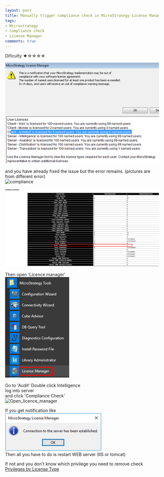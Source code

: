 ```yaml
---
layout: post
title: Manually trigger compliance check in MicroStrategy License Manager
tags:
- Microstrategy
- Compliance check
- License Manager
comments: true
---
```

Dificulty ★☆☆☆☆

![License_manager1](/img/20210620_0007/License_manager1.png)

and you have already fixed the issue but the error remains. (pictures are from different error) <br />
![compliance](/img/20210620_0007/compliance_hidden.png)

![compliance1](/img/20210620_0007/compliance1.png)

Then open 'Licence manager' <br />
![Open_licence_manager](/img/20210620_0007/Open_licence_manager.png)

Go to 'Audit' <by /> 
Double click Intelligence  <br /> 
log into server <br /> 
and click 'Compliance Check' <br />
![Open_licence_manager](/img/20210620_0007/Compliance_Check_hiden.png)

If you get notification like <br />
![Open_licence_manager](/img/20210620_0007/Licence_correct.png)<br />
Then all you have to do is restart WEB server (IIS or tomcat) <br />

If not and you don't know which privilege you need to remove check <br />
[Privileges by License Type](https://www2.microstrategy.com/producthelp/current/Workstation/WebHelp/Lang_1033/Content/privileges_by_license_type.htm)
